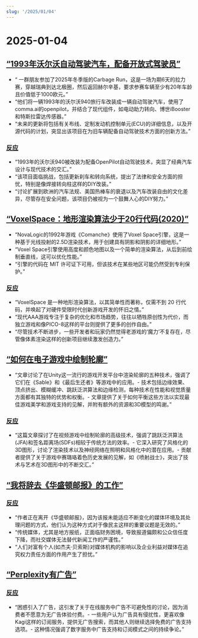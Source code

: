 ```yaml
---
slug: '/2025/01/04'
---
```


# 2025-01-04

## [“1993年沃尔沃自动驾驶汽车，配备开放式驾驶员”](https://practicapp.com/carbagepilot-part1/)

- “ 一群朋友参加了2025年冬季版的Carbage Run，这是一场为期6天的拉力赛，穿越瑞典到达北极圈，然后返回赫尔辛基，要求参赛车辆至少有20年车龄且价值低于1000欧元。”
- “他们将一辆1993年的沃尔沃940旅行车改装成一辆自动驾驶汽车，使用了comma.ai的openpilot，并结合了现代组件，如电动助力转向、博世iBooster和特斯拉雷达传感器。”
- “未来的更新将包括有关布线、定制发动机控制单元(ECU)的详细信息，以及开源代码的计划，突显出该项目在为旧车辆配备自动驾驶技术方面的创新方法。”

### [反应](https://news.ycombinator.com/item?id=42592910)

- “1993年的沃尔沃940被改装为配备OpenPilot自动驾驶技术，突显了经典汽车设计与现代技术的交汇。”
- “该项目面临挑战，包括更新刹车和转向系统，提出了法律和安全方面的担忧，特别是像焊接转向柱这样的DIY改装。”
- “讨论扩展到欧洲的汽车法规、美国热棒车的衰退以及汽车改装自由的文化差异，尽管存在安全问题，该项目仍被视为一个鼓舞人心的DIY努力。”

## [“VoxelSpace：地形渲染算法少于20行代码(2020)”](https://github.com/s-macke/VoxelSpace)

- “NovaLogic的1992年游戏《Comanche》使用了Voxel Space引擎，这是一种基于光线投射的2.5D渲染技术，用于创建具有阴影和阴影的详细地形。”
- “Voxel Space引擎使用高度和颜色地图以及一个简单的渲染算法，从后到前绘制垂直线，这可以优化性能。”
- “引擎的代码在 MIT 许可证下可用，但该技术在某些地区可能仍然受到专利保护。”

### [反应](https://news.ycombinator.com/item?id=42588956)

- “VoxelSpace 是一种地形渲染算法，以其简单性而著称，仅需不到 20 行代码，并唤起了对硬件受限时代创新游戏开发的怀旧之情。”
- “现代AAA游戏专注于复杂的优化和市场趋势，往往以牺牲原创性为代价，而独立游戏和像PICO-8这样的平台则提供了更多的创作自由。”
- “尽管技术不断进步，一些开发者和玩家仍然觉得老游戏的‘魔力’不复存在，尽管像体素渲染这样的创新项目继续激发创造力。”

## [“如何在电子游戏中绘制轮廓”](https://ameye.dev/notes/rendering-outlines/)

- “文章讨论了在Unity这一流行的游戏开发平台中渲染轮廓的五种技术，强调了它们在《Sable》和《最后生还者》等游戏中的应用。- 技术包括边缘效果、顶点挤出、模糊缓冲、跳跃泛洪算法和边缘检测，每种技术在性能和视觉质量方面都有其独特的优势和权衡。- 文章提供了关于如何平衡这些方法以实现最佳游戏美学和游戏支持的见解，并附有额外的资源和3D模型的鸣谢。”

### [反应](https://news.ycombinator.com/item?id=42593614)

- “这篇文章探讨了在视频游戏中绘制轮廓的高级技术，强调了跳跃泛洪算法(JFA)和签名距离场(SDFs)相较于传统方法的效率。- 它深入研究了风格化的3D图形，讨论了渲染技术以及神经网络在照明和风格化中的潜在应用。- 贡献者提供了关于游戏中赛璐珞着色历史发展的见解，如《喷射战士》，突出了技术与艺术在3D图形中的不断交汇。”

## [“我将辞去《华盛顿邮报》的工作”](https://anntelnaes.substack.com/p/why-im-quitting-the-washington-post)

### [反应](https://news.ycombinator.com/item?id=42591221)

- “作者正在离开《华盛顿邮报》，因为该报未能适应不断变化的媒体环境及其处理问题的方式，他们认为这种方式对于像民主这样的重要议题是无效的。”
- “传统媒体，尤其是地方报纸，正面临财务困境，导致报道偏颇和公众信任度下降，而社交媒体无法替代新闻工作的严谨性。”
- “人们对富有个人(如杰夫·贝索斯)对媒体机构的影响以及企业利益对媒体在追究权力责任方面的作用产生了担忧。”

## [“Perplexity有广告”](https://twitter.com/damengchen/status/1875296442417607072)

### [反应](https://news.ycombinator.com/item?id=42589863)

- “困惑引入了广告，这引发了关于在线服务中广告不可避免性的讨论，因为消费者不愿意为无广告体验付费。- 一些用户认为广告具有侵扰性，更喜欢像Kagi这样的订阅服务，提供无广告搜索，而其他人则继续选择免费的广告支持选项。- 这种情况强调了数字服务中广告支持和订阅模式之间的持续争论。”

<head>
  <meta property="og:title" content="“1993年沃尔沃自动驾驶汽车，配备开放式驾驶员”" />
  <meta property="og:type" content="website" />
  <meta property="og:image" content="https://og.cho.sh/api/og/?title=%E2%80%9C1993%E5%B9%B4%E6%B2%83%E5%B0%94%E6%B2%83%E8%87%AA%E5%8A%A8%E9%A9%BE%E9%A9%B6%E6%B1%BD%E8%BD%A6%EF%BC%8C%E9%85%8D%E5%A4%87%E5%BC%80%E6%94%BE%E5%BC%8F%E9%A9%BE%E9%A9%B6%E5%91%98%E2%80%9D&subheading=2025%E5%B9%B41%E6%9C%884%E6%97%A5%E6%98%9F%E6%9C%9F%E5%85%AD%3A%20%E9%BB%91%E5%AE%A2%E6%96%B0%E9%97%BB%E6%91%98%E8%A6%81" />
</head>
